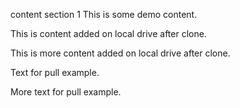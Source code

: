 content
section 1
This is some demo content.

This is content added on local drive after clone.

This is more content added on local drive after clone.

Text for pull example.

More text for pull example.
